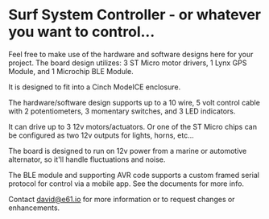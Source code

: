# Surf System Controller - or whatever you want to control...
Feel free to make use of the hardware and software designs here for your project. The board design utilizes:
3 ST Micro motor drivers,
1 Lynx GPS Module, and
1 Microchip BLE Module.

It is designed to fit into a Cinch ModeICE enclosure.

The hardware/software design supports up to a 10 wire, 5 volt control cable with 2 potentiometers, 3 momentary switches, and 3 LED indicators.

It can drive up to 3 12v motors/actuators.  Or one of the ST Micro chips can be configured as two 12v outputs for lights, horns, etc...

The board is designed to run on 12v power from a marine or automotive alternator, so it'll handle fluctuations and noise.

The BLE module and supporting AVR code supports a custom framed serial protocol for control via a mobile app.  See the documents for more info.

Contact david@e61.io for more information or to request changes or enhancements. 
